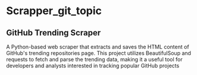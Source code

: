# Scrapper_git_topic
## GitHub Trending Scraper  
A Python-based web scraper that extracts and saves the HTML content of GitHub's trending repositories page. This project utilizes BeautifulSoup and requests to fetch and parse the trending data, making it a useful tool for developers and analysts interested in tracking popular GitHub projects

